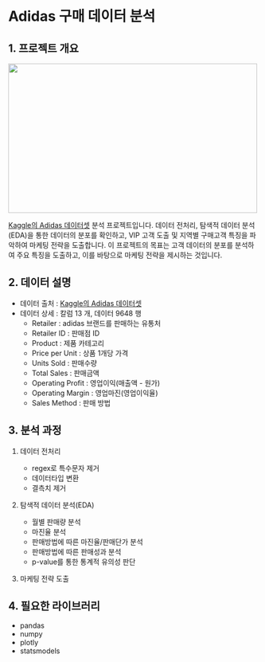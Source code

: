 # Adidas 구매 데이터 분석

## 1. 프로젝트 개요
<img src="https://github.com/user-attachments/assets/fa2e2dc4-552c-46eb-8106-b7bb8c8ffadf" width="500" height="300"/>

[Kaggle의 Adidas 데이터셋](https://www.kaggle.com/datasets/heemalichaudhari/adidas-sales-dataset) 분석 프로젝트입니다. 데이터 전처리, 탐색적 데이터 분석(EDA)을 통한 데이터의 분포를 확인하고, VIP 고객 도출 및 지역별 구매고객 특징을 파악하여 마케팅 전략을 도출합니다. 
이 프로젝트의 목표는 고객 데이터의 분포를 분석하여 주요 특징을 도출하고, 이를 바탕으로 마케팅 전략을 제시하는 것입니다. 

## 2. 데이터 설명
- 데이터 출처 : [Kaggle의 Adidas 데이터셋](https://www.kaggle.com/datasets/heemalichaudhari/adidas-sales-dataset)
- 데이터 상세 : 칼럼 13 개, 데이터 9648 행
  - Retailer : adidas 브랜드를 판매하는 유통처
  - Retailer ID : 판매점 ID
  - Product : 제품 카테고리
  - Price per Unit : 상품 1개당 가격
  - Units Sold : 판매수량
  - Total Sales : 판매금액
  - Operating Profit : 영업이익(매출액 - 원가)
  - Operating Margin : 영업마진(영업이익율)
  - Sales Method : 판매 방법

## 3. 분석 과정
1. 데이터 전처리
   - regex로 특수문자 제거
   - 데이터타입 변환
   - 결측치 제거
     
2. 탐색적 데이터 분석(EDA)
     - 월별 판매량 분석
     - 마진율 분석
     - 판매방법에 따른 마진율/판매단가 분석
     - 판매방법에 따른 판매성과 분석
     - p-value를 통한 통계적 유의성 판단
       
4. 마케팅 전략 도출
   
## 4. 필요한 라이브러리
- pandas
- numpy
- plotly
- statsmodels
